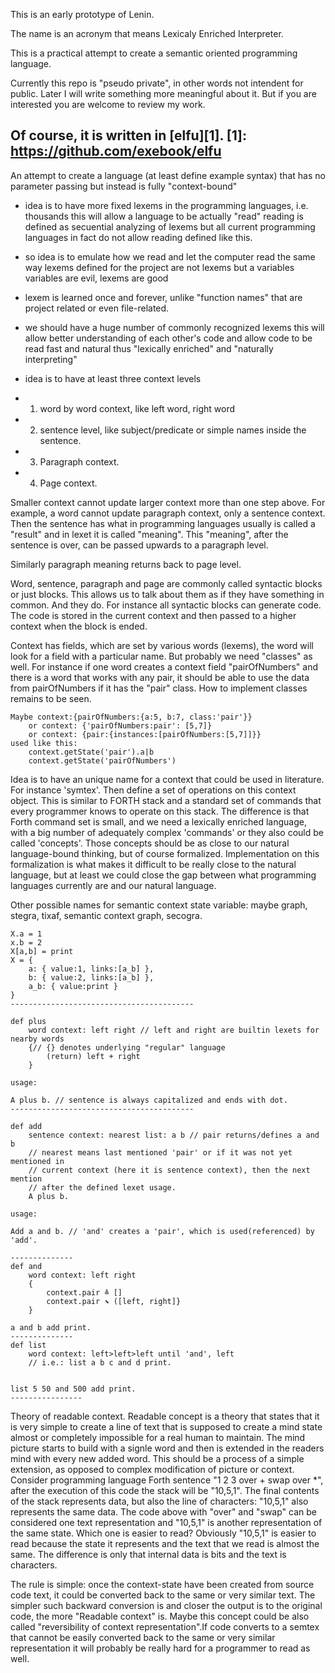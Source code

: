 This is an early prototype of Lenin.

The name is an acronym that means Lexicaly Enriched Interpreter.

This is a practical attempt to create a semantic oriented programming language.

Currently this repo is "pseudo private", in other words not intendent for public. Later I will write something more meaningful about it. But if you are interested you are welcome to review my work.

Of course, it is written in [elfu][1].
[1]: https://github.com/exebook/elfu
---
An attempt to create a language (at least define example syntax)
that has no parameter passing but instead is fully "context-bound"

- idea is to have more fixed lexems in the programming languages, i.e. thousands
	this will allow a language to be actually "read"
	reading is defined as secuential analyzing of lexems
	but all current programming languages in fact do not allow reading
	defined like this.
	
-	so idea is to emulate how we read and let the computer read the same way
	lexems defined for the project are not lexems but a variables
	variables are evil, lexems are good
	
-	lexem is learned once and forever, unlike "function names" that are project related or even file-related.
	
-	we should have a huge number of commonly recognized lexems
	this will allow better understanding of each other's code
	and allow code to be read fast and natural
	thus "lexically enriched" and "naturally interpreting"
	
- idea is to have at least three context levels
 - 1) word by word context, like left word, right word
 - 2) sentence level, like subject/predicate or simple names inside the sentence.
 - 3) Paragraph context.
 - 4) Page context.

Smaller context cannot update larger context more than one step above.
For example, a word cannot update paragraph context, only a sentence context.
Then the sentence has what in programming languages usually is called a "result" and in lexet it is called "meaning". This "meaning", after the sentence is over, can be passed upwards to a paragraph level.

Similarly paragraph meaning returns back to page level.

Word, sentence, paragraph and page are commonly called syntactic blocks or just blocks. This allows us to talk about them as if they have something in common. And they do. For instance all syntactic blocks can generate code. The code is stored in the current context and then passed to a higher context when the block is ended.

Context has fields, which are set by various words (lexems), the word will look for a field with a particular name. But probably we need "classes" as well. For instance if one word creates a context field "pairOfNumbers" and there is a word that works with any pair, it should be able to use the data from pairOfNumbers if it has the "pair" class. How to implement classes remains to be seen.

```
Maybe context:{pairOfNumbers:{a:5, b:7, class:'pair'}}
	or context: {'pairOfNumbers:pair': [5,7]}
	or context: {pair:{instances:[pairOfNumbers:[5,7]]}}
used like this:
	context.getState('pair').a|b
	context.getState('pairOfNumbers')
```
Idea is to have an unique name for a context that could be used in literature.
For instance 'symtex'. Then define a set of operations on this context object.
This is similar to FORTH stack and a standard set of commands that every programmer knows to operate on this stack. The difference is that Forth command set is small, and we need a lexically enriched language, with a big number of adequately complex 'commands' or they also could be called 'concepts'. Those concepts should be as close to our natural language-bound thinking, but of course formalized. Implementation on this formalization is what makes it difficult to be really close to the natural language, but at least we could close the gap between what programming languages currently are and our natural language.

Other possible names for semantic context state variable: maybe graph, stegra, tixaf, semantic context graph, secogra.

```
X.a = 1
x.b = 2
X[a,b] = print
X = {
	a: { value:1, links:[a_b] },
	b: { value:2, links:[a_b] },
	a_b: { value:print }
}
-----------------------------------------

def plus
	word context: left right // left and right are builtin lexets for nearby words
	{// {} denotes underlying "regular" language
		(return) left + right
	}

usage:

A plus b. // sentence is always capitalized and ends with dot.
-----------------------------------------

def add
	sentence context: nearest list: a b // pair returns/defines a and b
	// nearest means last mentioned 'pair' or if it was not yet mentioned in 
	// current context (here it is sentence context), then the next mention
	// after the defined lexet usage.
	A plus b.

usage:

Add a and b. // 'and' creates a 'pair', which is used(referenced) by 'add'.

--------------
def and
	word context: left right
	{
		context.pair ≜ []
		context.pair ⬊ ([left, right]}
	}

a and b add print.
--------------
def list
	word context: left>left>left until 'and', left
	// i.e.: list a b c and d print.


list 5 50 and 500 add print.
----------------
```


Theory of readable context. Readable concept is a theory that states that it is very simple to create a line of text that is supposed to create a mind state almost or completely impossible for a real human to maintain. The mind picture starts to build with a signle word and then is extended in the readers mind with every new added word. This should be a process of a simple extension, as opposed to complex modification of picture or context. Consider programming language Forth sentence "1 2 3 over + swap over *", after the execution of this code the stack will be "10,5,1". The final contents of the stack represents data, but also the line of characters: "10,5,1" also represents the same data. The code above with "over" and "swap" can be considered one text representation and "10,5,1" is another representation of the same state. Which one is easier to read? Obviously "10,5,1" is easier to read because the state it represents and the text that we read is almost the same. The difference is only that internal data is bits and the text is characters.

The rule is simple: once the context-state have been created from source code text, it could be converted back to the same or very similar text. The simpler such backward conversion is and closer the output is to the original code, the more "Readable context" is. Maybe this concept could be also called "reversibility of context representation".If code converts to a semtex that cannot be easily converted back to the same or very similar representation it will probably be really hard for a programmer to read as well.





